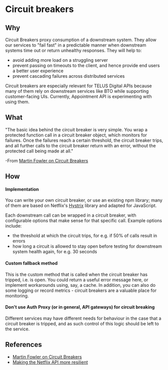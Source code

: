 # Circuit breakers

## Why

Circuit Breakers proxy consumption of a downstream system. They allow our services to "fail fast" in a predictable manner when downstream systems time out or return unhealthy responses. They will help to: 

* avoid adding more load on a struggling server
* prevent passing on timeouts to the client, and hence provide end users a better user experience 
* prevent cascading failures across distributed services

Circuit breakers are especially relevant for TELUS Digital APIs because many of them rely on downstream services like BTO while supporting customer-facing UIs. Currently, Appointment API is experimenting with using them. 

## What
"The basic idea behind the circuit breaker is very simple. You wrap a protected function call in a circuit breaker object, which monitors for failures. Once the failures reach a certain threshold, the circuit breaker trips, and all further calls to the circuit breaker return with an error, without the protected call being made at all."

-From [Martin Fowler on Circuit Breakers](https://www.martinfowler.com/bliki/CircuitBreaker.html)

## How
#### Implementation
You can write your own circuit breaker, or use an existing npm library; many of them are based on Netflix's [Hystrix](https://github.com/Netflix/Hystrix) library and adapted for JavaScript. 

Each downstream call can be wrapped in a circuit breaker, with configurable options that make sense for that specific call. Example options include: 
* the threshold at which the circuit trips, for e.g. if 50% of calls result in errors
* how long a circuit is allowed to stay open before testing for downstream system health again, for e.g. 30 seconds

#### Custom fallback method
This is the custom method that is called when the circuit breaker has tripped, i.e. is open. You could return a useful error message here, or implement workarounds using, say, a cache. In addition, you can also do some logging or record metrics - circuit breakers are a valuable place for monitoring. 

#### Don't use Auth Proxy (or in general, API gateways) for circuit breaking
Different services may have different needs for behaviour in the case that a circuit breaker is tripped, and as such control of this logic should be left to the service. 

## References
- [Martin Fowler on Circuit Breakers](https://www.martinfowler.com/bliki/CircuitBreaker.html)
- [Making the Netflix API more resilient](https://medium.com/netflix-techblog/making-the-netflix-api-more-resilient-a8ec62159c2d)
